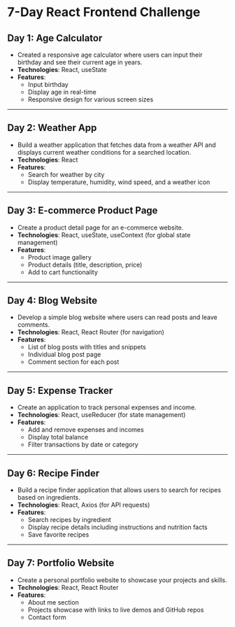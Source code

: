 

# 7-Day React Frontend Challenge


## Day 1: Age Calculator
- Created a responsive age calculator where users can input their birthday and see their current age in years.
- **Technologies**: React, useState
- **Features**:
  - Input birthday
  - Display age in real-time
  - Responsive design for various screen sizes

---

## Day 2: Weather App
- Build a weather application that fetches data from a weather API and displays current weather conditions for a searched location.
- **Technologies**: React
- **Features**:
  - Search for weather by city
  - Display temperature, humidity, wind speed, and a weather icon

---

## Day 3: E-commerce Product Page
- Create a product detail page for an e-commerce website.
- **Technologies**: React, useState, useContext (for global state management)
- **Features**:
  - Product image gallery
  - Product details (title, description, price)
  - Add to cart functionality

---

## Day 4: Blog Website
- Develop a simple blog website where users can read posts and leave comments.
- **Technologies**: React, React Router (for navigation)
- **Features**:
  - List of blog posts with titles and snippets
  - Individual blog post page
  - Comment section for each post

---

## Day 5: Expense Tracker
- Create an application to track personal expenses and income.
- **Technologies**: React, useReducer (for state management)
- **Features**:
  - Add and remove expenses and incomes
  - Display total balance
  - Filter transactions by date or category

---

## Day 6: Recipe Finder
- Build a recipe finder application that allows users to search for recipes based on ingredients.
- **Technologies**: React, Axios (for API requests)
- **Features**:
  - Search recipes by ingredient
  - Display recipe details including instructions and nutrition facts
  - Save favorite recipes

---

## Day 7: Portfolio Website
- Create a personal portfolio website to showcase your projects and skills.
- **Technologies**: React, React Router
- **Features**:
  - About me section
  - Projects showcase with links to live demos and GitHub repos
  - Contact form 

